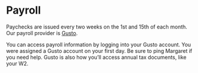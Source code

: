 # Payroll

Paychecks are issued every two weeks on the 1st and 15th of each month. Our payroll provider is [Gusto](http://gusto.com/). 

You can access payroll information by logging into your Gusto account. You were assigned a Gusto account on your first day. Be sure to ping Margaret if you need help. Gusto is also how you’ll access annual tax documents, like your W2.
